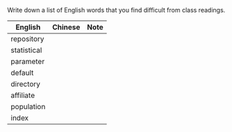 Write down a list of English words that you find difficult from class readings. 

English|Chinese|Note
---|---|---
repository||
statistical||
parameter||
default||
directory||
affiliate||
population||
index||

